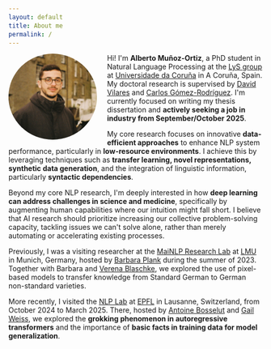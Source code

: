 ```yaml
---
layout: default
title: About me
permalink: /
---
```


<div style="float: left; margin-right: 20px; margin-bottom: 10px;">
  <img src="./image.png" alt="My Picture" style="border-radius: 50%; width: 175px; height: auto;" />
</div>

Hi! I'm **Alberto Muñoz-Ortiz**, a PhD student in Natural Language Processing at the [LyS group](https://www.grupolys.org/) at [Universidade da Coruña](https://www.udc.es/) in A Coruña, Spain. My doctoral research is supervised by [David Vilares](http://www.grupolys.org/~david.vilares/) and [Carlos Gómez-Rodríguez](http://www.grupolys.org/~cgomezr/). I'm currently focused on writing my thesis dissertation and **actively seeking a job in industry from September/October 2025**.

My core research focuses on innovative **data-efficient approaches** to enhance NLP system performance, particularly in **low-resource environments**. I achieve this by leveraging techniques such as **transfer learning, novel representations, synthetic data generation**, and the integration of linguistic information, particularly **syntactic dependencies**.

Beyond my core NLP research, I'm deeply interested in how **deep learning can address challenges in science and medicine**, specifically by augmenting human capabilities where our intuition might fall short. I believe that AI research should prioritize increasing our collective problem-solving capacity, tackling issues we can't solve alone, rather than merely automating or accelerating existing processes.

Previously, I was a visiting researcher at the [MaiNLP Research Lab](https://mainlp.github.io/) at [LMU](https://www.lmu.de/en/) in Munich, Germany, hosted by [Barbara Plank](https://bplank.github.io/) during the summer of 2023. Together with Barbara and [Verena Blaschke](https://verenablaschke.github.io/), we explored the use of pixel-based models to transfer knowledge from Standard German to German non-standard varieties.

More recently, I visited the [NLP Lab](https://nlp.epfl.ch/) at [EPFL](https://www.epfl.ch/schools/ic/) in Lausanne, Switzerland, from October 2024 to March 2025. There, hosted by [Antoine Bosselut](https://atcbosselut.github.io/) and [Gail Weiss](https://gailweiss.github.io/), we explored the **grokking phenomenon in autoregressive transformers** and the importance of **basic facts in training data for model generalization**.
